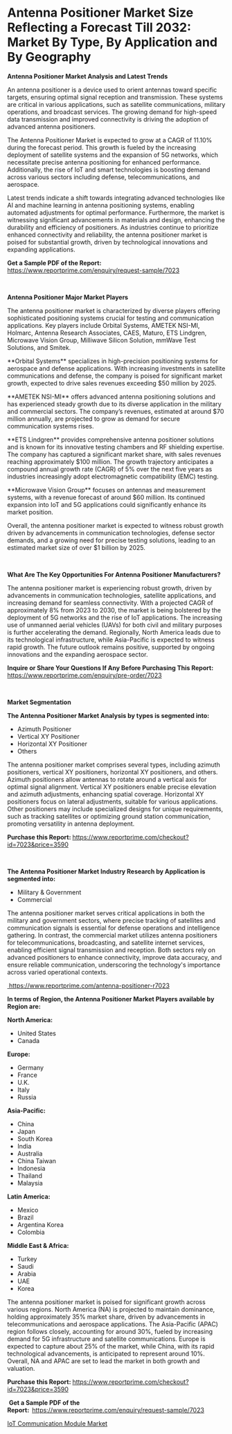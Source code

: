 <p><h1>Antenna Positioner Market Size Reflecting a Forecast Till 2032: Market By Type, By Application and By Geography</h1></p><p><strong>Antenna Positioner Market Analysis and Latest Trends</strong></p>
<p><p>An antenna positioner is a device used to orient antennas toward specific targets, ensuring optimal signal reception and transmission. These systems are critical in various applications, such as satellite communications, military operations, and broadcast services. The growing demand for high-speed data transmission and improved connectivity is driving the adoption of advanced antenna positioners.</p><p>The Antenna Positioner Market is expected to grow at a CAGR of 11.10% during the forecast period. This growth is fueled by the increasing deployment of satellite systems and the expansion of 5G networks, which necessitate precise antenna positioning for enhanced performance. Additionally, the rise of IoT and smart technologies is boosting demand across various sectors including defense, telecommunications, and aerospace.</p><p>Latest trends indicate a shift towards integrating advanced technologies like AI and machine learning in antenna positioning systems, enabling automated adjustments for optimal performance. Furthermore, the market is witnessing significant advancements in materials and design, enhancing the durability and efficiency of positioners. As industries continue to prioritize enhanced connectivity and reliability, the antenna positioner market is poised for substantial growth, driven by technological innovations and expanding applications.</p></p>
<p><strong>Get a Sample PDF of the Report:&nbsp;</strong> <a href="https://www.reportprime.com/enquiry/request-sample/7023?utm_campaign=2662&utm_medium=2&utm_source=Github&utm_content=ia&utm_term=19032025&utm_id=antenna-positioner">https://www.reportprime.com/enquiry/request-sample/7023</a></p>
<p>&nbsp;</p>
<p><strong>Antenna Positioner Major Market Players</strong></p>
<p><p>The antenna positioner market is characterized by diverse players offering sophisticated positioning systems crucial for testing and communication applications. Key players include Orbital Systems, AMETEK NSI-MI, Holmarc, Antenna Research Associates, CAES, Maturo, ETS Lindgren, Microwave Vision Group, Milliwave Silicon Solution, mmWave Test Solutions, and Smitek.</p><p>**Orbital Systems** specializes in high-precision positioning systems for aerospace and defense applications. With increasing investments in satellite communications and defense, the company is poised for significant market growth, expected to drive sales revenues exceeding $50 million by 2025.</p><p>**AMETEK NSI-MI** offers advanced antenna positioning solutions and has experienced steady growth due to its diverse application in the military and commercial sectors. The company’s revenues, estimated at around $70 million annually, are projected to grow as demand for secure communication systems rises.</p><p>**ETS Lindgren** provides comprehensive antenna positioner solutions and is known for its innovative testing chambers and RF shielding expertise. The company has captured a significant market share, with sales revenues reaching approximately $100 million. The growth trajectory anticipates a compound annual growth rate (CAGR) of 5% over the next five years as industries increasingly adopt electromagnetic compatibility (EMC) testing.</p><p>**Microwave Vision Group** focuses on antennas and measurement systems, with a revenue forecast of around $60 million. Its continued expansion into IoT and 5G applications could significantly enhance its market position.</p><p>Overall, the antenna positioner market is expected to witness robust growth driven by advancements in communication technologies, defense sector demands, and a growing need for precise testing solutions, leading to an estimated market size of over $1 billion by 2025.</p></p>
<p>&nbsp;</p>
<p><strong>What Are The Key Opportunities For Antenna Positioner Manufacturers?</strong></p>
<p><p>The antenna positioner market is experiencing robust growth, driven by advancements in communication technologies, satellite applications, and increasing demand for seamless connectivity. With a projected CAGR of approximately 8% from 2023 to 2030, the market is being bolstered by the deployment of 5G networks and the rise of IoT applications. The increasing use of unmanned aerial vehicles (UAVs) for both civil and military purposes is further accelerating the demand. Regionally, North America leads due to its technological infrastructure, while Asia-Pacific is expected to witness rapid growth. The future outlook remains positive, supported by ongoing innovations and the expanding aerospace sector.</p></p>
<p><strong>Inquire or Share Your Questions If Any Before Purchasing This Report:</strong> <a href="https://www.reportprime.com/enquiry/pre-order/7023?utm_campaign=2662&utm_medium=2&utm_source=Github&utm_content=ia&utm_term=19032025&utm_id=antenna-positioner">https://www.reportprime.com/enquiry/pre-order/7023</a></p>
<p>&nbsp;</p>
<p><strong>Market Segmentation</strong></p>
<p><strong>The Antenna Positioner Market Analysis by types is segmented into:</strong></p>
<p><ul><li>Azimuth Positioner</li><li>Vertical XY Positioner</li><li>Horizontal XY Positioner</li><li>Others</li></ul></p>
<p><p>The antenna positioner market comprises several types, including azimuth positioners, vertical XY positioners, horizontal XY positioners, and others. Azimuth positioners allow antennas to rotate around a vertical axis for optimal signal alignment. Vertical XY positioners enable precise elevation and azimuth adjustments, enhancing spatial coverage. Horizontal XY positioners focus on lateral adjustments, suitable for various applications. Other positioners may include specialized designs for unique requirements, such as tracking satellites or optimizing ground station communication, promoting versatility in antenna deployment.</p></p>
<p><strong>Purchase this Report:&nbsp;</strong><a href="https://www.reportprime.com/checkout?id=7023&price=3590&utm_campaign=2662&utm_medium=2&utm_source=Github&utm_content=ia&utm_term=19032025&utm_id=antenna-positioner">https://www.reportprime.com/checkout?id=7023&price=3590</a></p>
<p>&nbsp;</p>
<p><strong>The Antenna Positioner Market Industry Research by Application is segmented into:</strong></p>
<p><ul><li>Military & Government</li><li>Commercial</li></ul></p>
<p><p>The antenna positioner market serves critical applications in both the military and government sectors, where precise tracking of satellites and communication signals is essential for defense operations and intelligence gathering. In contrast, the commercial market utilizes antenna positioners for telecommunications, broadcasting, and satellite internet services, enabling efficient signal transmission and reception. Both sectors rely on advanced positioners to enhance connectivity, improve data accuracy, and ensure reliable communication, underscoring the technology's importance across varied operational contexts.</p></p>
<p><a href="https://www.reportprime.com/antenna-positioner-r7023?utm_campaign=2662&utm_medium=2&utm_source=Github&utm_content=ia&utm_term=19032025&utm_id=antenna-positioner">&nbsp;https://www.reportprime.com/antenna-positioner-r7023</a></p>
<p><strong>In terms of Region, the Antenna Positioner Market Players available by Region are:</strong></p>
<p>
    <p> <strong> North America: </strong>
        <ul>
            <li>United States</li>
            <li>Canada</li>
        </ul>
        </p> 
    <p> <strong> Europe: </strong>
        <ul>
            <li>Germany</li>
            <li>France</li>
            <li>U.K.</li>
            <li>Italy</li>
            <li>Russia</li>
        </ul>
        </p> 
    <p> <strong> Asia-Pacific: </strong>
        <ul>
            <li>China</li>
            <li>Japan</li>
            <li>South Korea</li>
            <li>India</li>
            <li>Australia</li>
            <li>China Taiwan</li>
            <li>Indonesia</li>
            <li>Thailand</li>
            <li>Malaysia</li>
        </ul>
        </p> 
    <p> <strong> Latin America: </strong>
        <ul>
            <li>Mexico</li>
            <li>Brazil</li>
            <li>Argentina Korea</li>
            <li>Colombia</li>
        </ul>
        </p> 
    <p> <strong> Middle East & Africa: </strong>
        <ul>
            <li>Turkey</li>
            <li>Saudi</li>
            <li>Arabia</li>
            <li>UAE</li>
            <li>Korea</li>
        </ul>
    </p>
    </p>
<p><p>The antenna positioner market is poised for significant growth across various regions. North America (NA) is projected to maintain dominance, holding approximately 35% market share, driven by advancements in telecommunications and aerospace applications. The Asia-Pacific (APAC) region follows closely, accounting for around 30%, fueled by increasing demand for 5G infrastructure and satellite communications. Europe is expected to capture about 25% of the market, while China, with its rapid technological advancements, is anticipated to represent around 10%. Overall, NA and APAC are set to lead the market in both growth and valuation.</p></p>
<p><strong>Purchase this Report: </strong><a href="https://www.reportprime.com/checkout?id=7023&price=3590&utm_campaign=2662&utm_medium=2&utm_source=Github&utm_content=ia&utm_term=19032025&utm_id=antenna-positioner">https://www.reportprime.com/checkout?id=7023&price=3590</a></p>
<p>&nbsp;<strong>Get a Sample PDF of the Report:&nbsp;&nbsp;</strong><a href="https://www.reportprime.com/enquiry/request-sample/7023?utm_campaign=2662&utm_medium=2&utm_source=Github&utm_content=ia&utm_term=19032025&utm_id=antenna-positioner">https://www.reportprime.com/enquiry/request-sample/7023</a></p>
<p><strong></strong></p>
<p><p><a href="https://github.com/lisaeichler20775/Market-Research-Report-List-1/blob/main/iot-communication-module-market.md?utm_campaign=2662&utm_medium=2&utm_source=Github&utm_content=ia&utm_term=19032025&utm_id=antenna-positioner">IoT Communication Module Market</a></p></p>